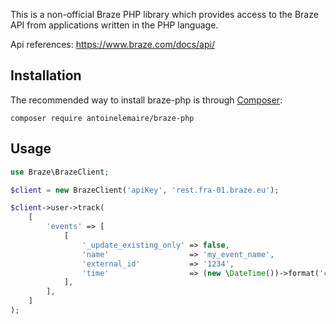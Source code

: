 This is a non-official Braze PHP library which provides access to the Braze API from applications written in the PHP language.

Api references: https://www.braze.com/docs/api/

## Installation

The recommended way to install braze-php is through [Composer](https://getcomposer.org):


```
composer require antoinelemaire/braze-php
```

## Usage

```php
use Braze\BrazeClient;

$client = new BrazeClient('apiKey', 'rest.fra-01.braze.eu');

$client->user->track(
    [
        'events' => [
            [
                '_update_existing_only' => false,
                'name'                  => 'my_event_name',
                'external_id'           => '1234',
                'time'                  => (new \DateTime())->format('c'),
            ],
        ],
    ]
);
```
